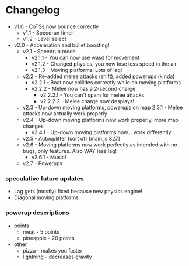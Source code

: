 # Changelog #

 - v1.0 - CoTSs now bounce correctly
   - v1.1 - Speedrun timer
   - v1.2 - Level select
 - v2.0 - Acceleration and bullet boosting!
   - v2.1 - Speedrun mode
     - v2.1.1 - You can now use wasd for movement
     - v2.1.2 - Changed physics, you now lose less speed in the air
     - v2.1.3 - Moving platforms! Lots of lag!
   - v2.2 - Re-added melee attacks (shift), added powerups (kinda)
     - v2.2.1 - Boat now collides correctly while on moving platforms
     - v2.2.2 - Melee now has a 2-second charge
       - v2.2.2.1 - You can't spam for melee attacks
       - v2.2.2.2 - Melee charge now desplays!
   - v2.3 - Up-down moving platforms, powerups on map
    2.3.1 - Melee attacks now actually work properly
   - v2.4 - Up-down moving platforms now work properly, more map changes
     - v2.4.1 - Up-down moving platforms now... work differently
   - v2.5 - Autosplitter (sort of) [main.js 827]
   - v2.6 - Moving platforms now work perfectly as intended with no bugs, only features. Also WAY less lag!
     - v2.6.1 - Music!
   - v2.7 - Powerups
  

### speculative future updates ###
- Lag gets (mostly) fixed because new physics engine!
- Diagonal moving platforms


### powerup descriptions ###
- points
  - meat - 5 points
  - pineapple - 20 points
- other
  - pizza - makes you faster
  - lightning - decreases gravity